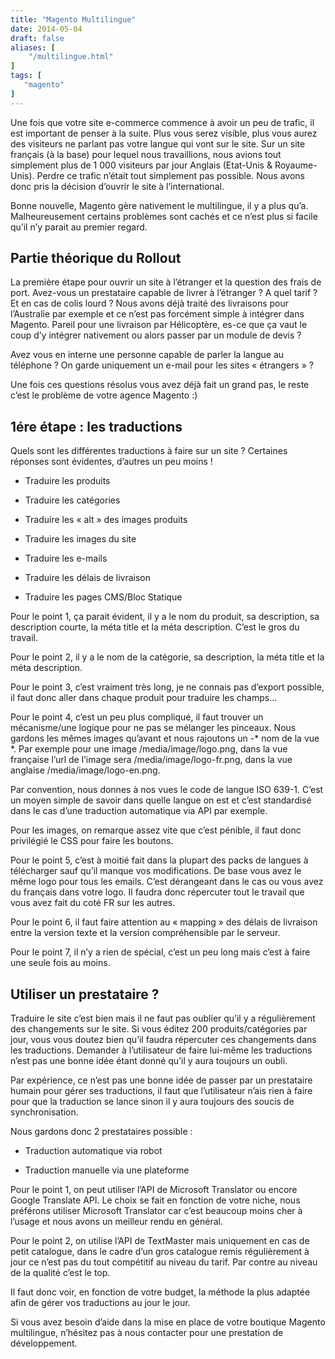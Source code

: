 ```yaml
---
title: "Magento Multilingue"
date: 2014-05-04
draft: false
aliases: [
    "/multilingue.html"
]
tags: [
   "magento"
]
---
```

Une fois que votre site e-commerce commence à avoir un peu de trafic, il est important de penser à la suite. Plus vous serez visible, plus vous aurez des visiteurs ne parlant pas votre langue qui vont sur le site. Sur un site français (à la base) pour lequel nous travaillions, nous avions tout simplement plus de 1 000 visiteurs par jour Anglais (Etat-Unis & Royaume-Unis). Perdre ce trafic n’était tout simplement pas possible. Nous avons donc pris la décision d’ouvrir le site à l’international.


Bonne nouvelle, Magento gère nativement le multilingue, il y a plus qu’a. Malheureusement certains problèmes sont cachés et ce n’est plus si facile qu’il n’y parait au premier regard.

## Partie théorique du Rollout

La première étape pour ouvrir un site à l’étranger et la question des frais de port. Avez-vous un prestataire capable de livrer à l’étranger ? A quel tarif ? Et en cas de colis lourd ? Nous avons déjà traité des livraisons pour l’Australie par exemple et ce n’est pas forcément simple à intégrer dans Magento. Pareil pour une livraison par Hélicoptère, es-ce que ça vaut le coup d’y intégrer nativement ou alors passer par un module de devis ?

Avez vous en interne une personne capable de parler la langue au téléphone ? On garde uniquement un e-mail pour les sites « étrangers » ?

Une fois ces questions résolus vous avez déjà fait un grand pas, le reste c’est le problème de votre agence Magento :)

## 1ére étape : les traductions

Quels sont les différentes traductions à faire sur un site ? Certaines réponses sont évidentes, d’autres un peu moins !

- Traduire les produits

- Traduire les catégories

- Traduire les « alt » des images produits

- Traduire les images du site

- Traduire les e-mails

- Traduire les délais de livraison

- Traduire les pages CMS/Bloc Statique

Pour le point 1, ça parait évident, il y a le nom du produit, sa description, sa description courte, la méta title et la méta description. C’est le gros du travail.

Pour le point 2, il y a le nom de la catégorie, sa description, la méta title et la méta description.

Pour le point 3, c’est vraiment très long, je ne connais pas d’export possible, il faut donc aller dans chaque produit pour traduire les champs…

Pour le point 4, c’est un peu plus compliqué, il faut trouver un mécanisme/une logique pour ne pas se mélanger les pinceaux. Nous gardons les mêmes images qu’avant et nous rajoutons un -* nom de la vue *. Par exemple pour une image /media/image/logo.png, dans la vue française l’url de l’image sera  /media/image/logo-fr.png, dans la vue anglaise  /media/image/logo-en.png.

Par convention, nous donnes à nos vues le code de langue ISO 639-1. C’est un moyen simple de savoir dans quelle langue on est et c’est standardisé dans le cas d’une traduction automatique via API par exemple.

Pour les images, on remarque assez vite que c’est pénible, il faut donc privilégié le CSS pour faire les boutons.

Pour le point 5, c’est à moitié fait dans la plupart des packs de langues à télécharger sauf qu’il manque vos modifications. De base vous avez le même logo pour tous les emails. C’est dérangeant dans le cas ou vous avez du français dans votre logo. Il faudra donc répercuter tout le travail que vous avez fait du coté FR sur les autres.

Pour le point 6, il faut faire attention au « mapping » des délais de livraison entre la version texte et la version compréhensible par le serveur.

Pour le point 7, il n’y a rien de spécial, c’est un peu long mais c’est à faire une seule fois au moins.

## Utiliser un prestataire ?

Traduire le site c’est bien mais il ne faut pas oublier qu’il y a régulièrement des changements sur le site. Si vous éditez 200 produits/catégories par jour, vous vous doutez bien qu’il faudra répercuter ces changements dans les traductions. Demander à l’utilisateur de faire lui-même les traductions n’est pas une bonne idée étant donné qu’il y aura toujours un oubli.

Par expérience, ce n’est pas une bonne idée de passer par un prestataire humain pour gérer ses traductions, il faut que l’utilisateur n’ais rien à faire pour que la traduction se lance sinon il y aura toujours des soucis de synchronisation.

Nous gardons donc 2 prestataires possible :

- Traduction automatique via robot

- Traduction manuelle via une plateforme

Pour le point 1, on peut utiliser l’API de Microsoft Translator ou encore Google Translate API. Le choix se fait en fonction de votre niche, nous préférons utiliser Microsoft Translator car c’est beaucoup moins cher à l’usage et nous avons un meilleur rendu en général.

Pour le point 2, on utilise l’API de TextMaster mais uniquement en cas de petit catalogue, dans le cadre d’un gros catalogue remis régulièrement à jour ce n’est pas du tout compétitif au niveau du tarif. Par contre au niveau de la qualité c’est le top.

Il faut donc voir, en fonction de votre budget, la méthode la plus adaptée afin de gérer vos traductions au jour le jour.

Si vous avez besoin d’aide dans la mise en place de votre boutique Magento multilingue, n’hésitez pas à nous contacter pour une prestation de développement.
